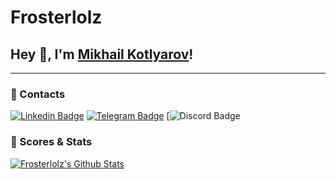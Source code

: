 # Frosterlolz

## Hey 👋, I'm [Mikhail Kotlyarov](https://github.com/iampavangandhi/)!

---

### 🔔 Contacts

[![Linkedin Badge](https://img.shields.io/badge/-LinkedIn-0e76a8?style=flat-square&logo=Linkedin&logoColor=white)](https://linkedin.com/in/frosterlolz)
[![Telegram Badge](https://img.shields.io/badge/-Telegram-0088cc?style=flat-square&logo=Telegram&logoColor=white)](https://t.me/frosterlolz)
[![Discord Badge](https://dcbadge.vercel.app/api/shield/439109349974081536)

### 🚀 Scores & Stats

[![Frosterlolz's Github Stats](https://github-readme-stats.vercel.app/api?username=frosterlolz&count_private=true&theme=default&show_icons=true)](https://github.com/frosterlolz)

<!--
**frosterlolz/frosterlolz** is a ✨ _special_ ✨ repository because its `README.md` (this file) appears on your GitHub profile.

Here are some ideas to get you started:

- 🔭 I’m currently working on ...
- 🌱 I’m currently learning ...
- 👯 I’m looking to collaborate on ...
- 🤔 I’m looking for help with ...
- 💬 Ask me about ...
- 📫 How to reach me: ...
- 😄 Pronouns: ...
- ⚡ Fun fact: ...
-->
